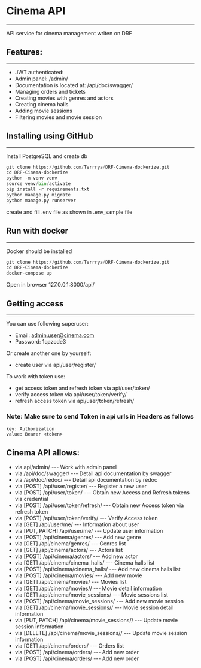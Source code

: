 # Cinema API
<hr>

API service for cinema management writen on DRF

## Features:
<hr>

- JWT authenticated:
- Admin panel: /admin/
- Documentation is located at: /api/doc/swagger/
- Managing orders and tickets
- Creating movies with genres and actors
- Creating cinema halls
- Adding movie sessions
- Filtering movies and movie session

## Installing using GitHub
<hr>

Install PostgreSQL and create db

```python
git clone https://github.com/Terrrya/DRF-Cinema-dockerize.git
cd DRF-Cinema-dockerize
python -m venv venv
source venv/bin/activate
pip install -r requirements.txt
python manage.py migrate
python manage.py runserver
```
create and fill .env file as shown in .env_sample file

## Run with docker
<hr>

Docker should be installed

```python
git clone https://github.com/Terrrya/DRF-Cinema-dockerize.git
cd DRF-Cinema-dockerize
docker-compose up
```
Open in browser 127.0.0.1:8000/api/ 

## Getting access
<hr>

You can use following superuser:
- Email: admin.user@cinema.com
- Password: 1qazcde3

Or create another one by yourself:
- create user via api/user/register/

To work with token use:
- get access token and refresh token via api/user/token/
- verify access token via api/user/token/verify/
- refresh access token via api/user/token/refresh/


### Note: **Make sure to send Token in api urls in Headers as follows**

```
key: Authorization
value: Bearer <token>
```

## Cinema API allows:

- via api/admin/ --- Work with admin panel
- via /api/doc/swagger/ --- Detail api documentation by swagger
- via /api/doc/redoc/ --- Detail api documentation by redoc
- via [POST] /api/user/register/ --- Register a new user
- via [POST] /api/user/token/ --- Obtain new Access and Refresh tokens via credential
- via [POST] /api/user/token/refresh/ --- Obtain new Access token via refresh token
- via [POST] /api/user/token/verify/ --- Verify Access token
- via [GET] /api/user/me/ --- Information about user
- via [PUT, PATCH] /api/user/me/ --- Update user information
- via [POST] /api/cinema/genres/ --- Add new genre
- via [GET] /api/cinema/genres/ --- Genres list
- via [GET] /api/cinema/actors/ --- Actors list
- via [POST] /api/cinema/actors/ --- Add new actor
- via [GET] /api/cinema/cinema_halls/ --- Cinema halls list
- via [POST] /api/cinema/cinema_halls/ --- Add new cinema halls list
- via [POST] /api/cinema/movies/ --- Add new movie
- via [GET] /api/cinema/movies/ --- Movies list
- via [GET] /api/cinema/movies/<pk>/ --- Movie detail information
- via [GET] /api/cinema/movie_sessions/ --- Movie sessions list
- via [POST] /api/cinema/movie_sessions/ --- Add new movie session
- via [GET] /api/cinema/movie_sessions/<pk>/ --- Movie session detail information
- via [PUT, PATCH] /api/cinema/movie_sessions/<pk>/ --- Update movie session information
- via [DELETE] /api/cinema/movie_sessions/<pk>/ --- Update movie session information
- via [GET] /api/cinema/orders/ --- Orders list
- via [POST] /api/cinema/orders/ --- Add new order
- via [POST] /api/cinema/orders/ --- Add new order
